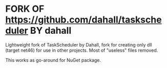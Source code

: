 # FORK OF https://github.com/dahall/taskscheduler BY dahall
Lightweight fork of TaskScheduler by Dahall, fork for creating only dll (target net46) for use in other projects. Most of "useless" files removed.

This works as go-around for NuGet package.
